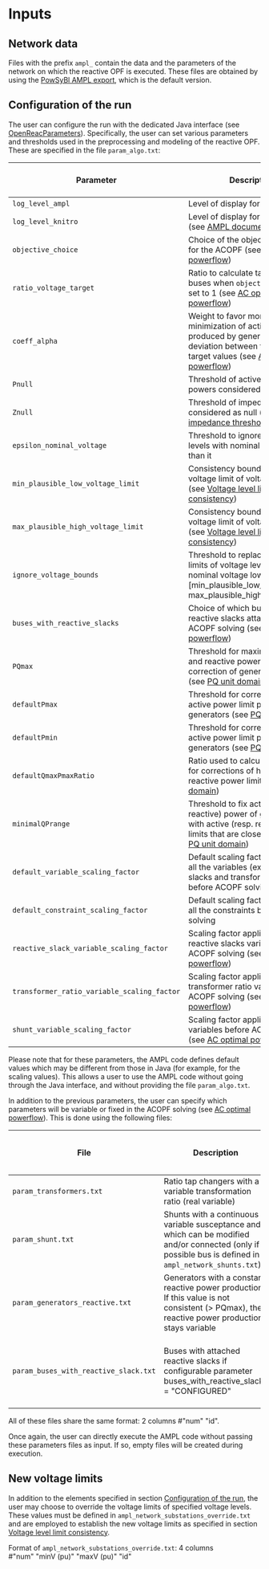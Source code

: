 # Inputs

## Network data

Files with the prefix `ampl_` contain the data and the parameters of the network on which the reactive OPF is executed.
These files are obtained by using the [PowSyBl AMPL export](inv:powsyblcore:*:*:#grid_exchange_formats/ampl/export), which is the default version.

## Configuration of the run

The user can configure the run with the dedicated Java interface 
(see [OpenReacParameters](https://github.com/powsybl/powsybl-optimizer/blob/main/open-reac/src/main/java/com/powsybl/openreac/parameters/input/OpenReacParameters.java)).
Specifically, the user can set various parameters and thresholds used in the preprocessing and modeling of the reactive OPF. 
These are specified in the file `param_algo.txt`:

| Parameter                                   | Description                                                                                                                                                                       | Java default value | Domain                                        |
|---------------------------------------------|-----------------------------------------------------------------------------------------------------------------------------------------------------------------------------------|--------------------|-----------------------------------------------|
| `log_level_ampl`                            | Level of display for AMPL prints                                                                                                                                                  | INFO               | {DEBUG, INFO, WARNING, ERROR}                 |
| `log_level_knitro`                          | Level of display for solver prints (see [AMPL documentation](https://dev.ampl.com/ampl/options.html))                                                                             | $1$                | {0, 1, 2}                                     |  
| `objective_choice`                          | Choice of the objective function for the ACOPF (see [AC optimal powerflow](acOptimalPowerflow.md))                                                                               | $0$                | {0, 1, 2}                                     |
| `ratio_voltage_target`                      | Ratio to calculate target V of buses when `objective_choice` is set to $1$ (see [AC optimal powerflow](acOptimalPowerflow.md))                                                   | $0.5$              | $[0; 1]$                                    |
| `coeff_alpha`                               | Weight to favor more/less minimization of active power produced by generators or deviation between them and target values (see [AC optimal powerflow](acOptimalPowerflow.md)) | $1$                | $[0; 1]$                                    |
| `Pnull`                                     | Threshold of active and reactive powers considered as null                                                                                                                        | $0.01$ (MW)        | $[0; 1]$                                    |
| `Znull`                                     | Threshold of impedance considered as null (see [Zero impedance threshold](preprocessing.md#zero-impedance-threshold))                                                                                                                          | $10^{-5}$ (p.u.)   | $[0; 0.1]$                                  |                                                                                                                                                                  
 | `epsilon_nominal_voltage`                   | Threshold to ignore voltage levels with nominal voltage lower than it                                                                                                             | $1$ (kV)           | $\mathbb{R}^{+}$                              | 
| `min_plausible_low_voltage_limit`           | Consistency bound for low voltage limit of voltage levels (see [Voltage level limit consistency](preprocessing.md#voltage-level-limit-consistency))                                                                       | $0.5$ (p.u.)       | $\mathbb{R}^{+}$                              |
| `max_plausible_high_voltage_limit`          | Consistency bound for high voltage limit of voltage levels (see [Voltage level limit consistency](preprocessing.md#voltage-level-limit-consistency))                                                                      | $1.5$ (p.u.)       | [`min_plausible_low_voltage_limit`; $\infty$] |
| `ignore_voltage_bounds`                     | Threshold to replace voltage limits of voltage levels with nominal voltage lower than it, by  [min_plausible_low_voltage_limit; max_plausible_high_voltage_limit]                 | $0$ (p.u.)         | $\mathbb{R}^{+}$                              |
| `buses_with_reactive_slacks`                | Choice of which buses will have reactive slacks attached in ACOPF solving (see [AC optimal powerflow](acOptimalPowerflow.md))                                                    | ALL                | {CONFIGURED, NO_GENERATION, ALL}              |
| `PQmax`                                     | Threshold for maximum active and reactive power considered in correction of generator limits  (see [PQ unit domain](preprocessing.md#pq-unit-domain))                                                    | $9000$ (MW, MVAr)  | $\mathbb{R}$                                  |
| `defaultPmax`                               | Threshold for correction of high active power limit produced by generators (see [PQ unit domain](preprocessing.md#pq-unit-domain))                                                                       | $1000$ (MW)        | $\mathbb{R}$                                  |
| `defaultPmin`                               | Threshold for correction of low active power limit produced by generators (see [PQ unit domain](preprocessing.md#pq-unit-domain))                                                                        | $0$ (MW)           | $\mathbb{R}$                                  |
| `defaultQmaxPmaxRatio`                      | Ratio used to calculate threshold for corrections of high/low reactive power limits (see [PQ unit domain](preprocessing.md#pq-unit-domain))                                                              | $0.3$ (MVAr/MW)    | $\mathbb{R}$                                  |
| `minimalQPrange`                            | Threshold to fix active (resp. reactive) power of generators with active (resp. reactive) power limits that are closer than it (see [PQ unit domain](preprocessing.md#pq-unit-domain))                   | $1$ (MW, MVAr)     | $\mathbb{R}$                                  |
| `default_variable_scaling_factor`           | Default scaling factor applied to all the variables (except reactive slacks and transformer ratios) before ACOPF solving                                                          | $1$                | $\mathbb{R}^{*,+}$                            |
| `default_constraint_scaling_factor`         | Default scaling factor applied to all the constraints before ACOPF solving                                                                                                        | $1$                | $\mathbb{R}^{+}$                              |
| `reactive_slack_variable_scaling_factor`    | Scaling factor applied to all reactive slacks variables before ACOPF solving (see [AC optimal powerflow](acOptimalPowerflow.md))                                                 | $0.1$              | $\mathbb{R}^{*,+}$                            |
| `transformer_ratio_variable_scaling_factor` | Scaling factor applied to all transformer ratio variables before ACOPF solving (see [AC optimal powerflow](acOptimalPowerflow.md))                                               | $0.001$            | $\mathbb{R}^{*,+}$                            |
| `shunt_variable_scaling_factor`             | Scaling factor applied to all shunt variables before ACOPF solving (see [AC optimal powerflow](acOptimalPowerflow.md))                                                           | $0.1$              | $\mathbb{R}^{*,+}$                            |

Please note that for these parameters, the AMPL code defines default values which may be different from those in Java (for example, for the scaling values). This allows a user to use the AMPL code without going through the Java interface, and without providing the file `param_algo.txt`.

In addition to the previous parameters, the user can specify which parameters will be variable or fixed in the ACOPF solving (see [AC optimal powerflow](acOptimalPowerflow.md)).
This is done using the following files:

| File                                  | Description                                                                                                                                             | Default behavior of modified values                                               |
|---------------------------------------|---------------------------------------------------------------------------------------------------------------------------------------------------------|-----------------------------------------------------------------------------------|
| `param_transformers.txt`              | Ratio tap changers with a variable transformation ratio (real variable)                                                                                 | Transformation ratios are fixed                                                   |
| `param_shunt.txt`                     | Shunts with a continuous variable susceptance and which can be modified and/or connected (only if possible bus is defined in `ampl_network_shunts.txt`) | Shunt susceptances are fixed                                                      |
| `param_generators_reactive.txt`       | Generators with a constant reactive power production. If this value is not consistent (> PQmax), the reactive power production stays variable           | Coherent reactive power productions (see [P/Q unit domain](preprocessing.md#pq-unit-domain)) are variable |
| `param_buses_with_reactive_slack.txt` | Buses with attached reactive slacks if configurable parameter buses_with_reactive_slacks = "CONFIGURED"                                                 | Only buses with no reactive power production have reactive slacks attached        |    

All of these files share the same format: 2 columns #"num" "id".

Once again, the user can directly execute the AMPL code without passing these parameters files as input. 
If so, empty files will be created during execution.

## New voltage limits

In addition to the elements specified in section [Configuration of the run](#configuration-of-the-run), the user may choose to override the voltage limits of specified voltage levels. These values must be defined in `ampl_network_substations_override.txt` and are employed to establish the new voltage limits as specified in section [Voltage level limit consistency](preprocessing.md#voltage-level-limit-consistency). 

Format of `ampl_network_substations_override.txt`: 4 columns  
\#"num" "minV (pu)" "maxV (pu)" "id"
